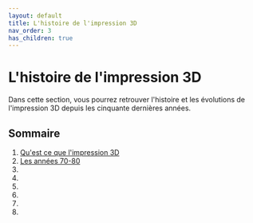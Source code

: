 ```yaml
---
layout: default
title: L'histoire de l'impression 3D
nav_order: 3
has_children: true
---
```


# L'histoire de l'impression 3D

Dans cette section, vous pourrez retrouver l'histoire et les évolutions de l'impression 3D depuis les cinquante dernières années.

## Sommaire

1. [Qu'est ce que l'impression 3D](H1)
2. [Les années 70-80](H2)
3. []()
4. []()
5. []()
6. []()
7. []()
8. []()

